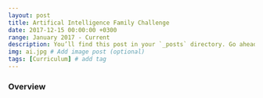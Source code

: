```yaml
---
layout: post
title: Artifical Intelligence Family Challenge
date: 2017-12-15 00:00:00 +0300
range: January 2017 - Current
description: You’ll find this post in your `_posts` directory. Go ahead and edit it and re-build the site to see your changes. # Add post description (optional)
img: ai.jpg # Add image post (optional)
tags: [Curriculum] # add tag
---
```


### Overview

